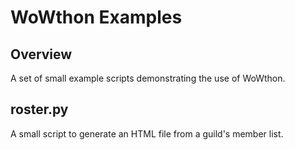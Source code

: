 ﻿# WoWthon Examples #
## Overview ##
A set of small example scripts demonstrating the use of WoWthon.

## roster.py ##
A small script to generate an HTML file from a guild's member list.
